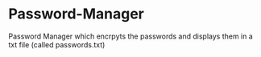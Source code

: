 # Password-Manager
Password Manager which encrpyts the passwords and displays them in a txt file (called passwords.txt)
